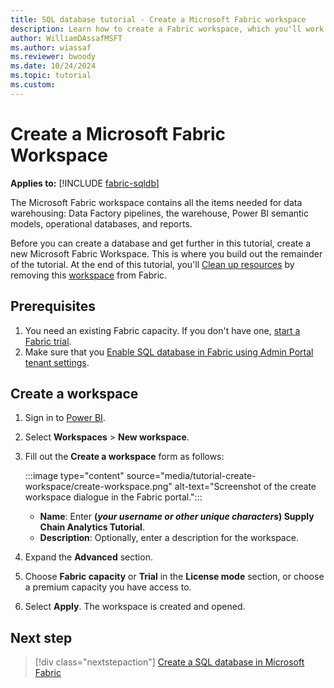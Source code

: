 ```yaml
---
title: SQL database tutorial - Create a Microsoft Fabric workspace
description: Learn how to create a Fabric workspace, which you'll work in for the rest of the tutorial.
author: WilliamDAssafMSFT
ms.author: wiassaf
ms.reviewer: bwoody
ms.date: 10/24/2024
ms.topic: tutorial
ms.custom:
---
```


# Create a Microsoft Fabric Workspace

**Applies to:** [!INCLUDE [fabric-sqldb](../includes/applies-to-version/fabric-sqldb.md)]

The Microsoft Fabric workspace contains all the items needed for data warehousing: Data Factory pipelines, the warehouse, Power BI semantic models, operational databases, and reports.

Before you can create a database and get further in this tutorial, create a new Microsoft Fabric Workspace. This is where you build out the remainder of the tutorial. At the end of this tutorial, you'll [Clean up resources](tutorial-clean-up.md) by removing this [workspace](../../admin/portal-workspaces.md) from Fabric.

## Prerequisites

1. You need an existing Fabric capacity. If you don't have one, [start a Fabric trial](../../fundamentals/fabric-trial.md).
1. Make sure that you [Enable SQL database in Fabric using Admin Portal tenant settings](enable.md).

## Create a workspace

1. Sign in to [Power BI](https://powerbi.com/).
1. Select **Workspaces** > **New workspace**.
1. Fill out the **Create a workspace** form as follows:

    :::image type="content" source="media/tutorial-create-workspace/create-workspace.png" alt-text="Screenshot of the create workspace dialogue in the Fabric portal.":::

   - **Name**: Enter **(*your username or other unique characters*) Supply Chain Analytics Tutorial**.
   - **Description**: Optionally, enter a description for the workspace.
1. Expand the **Advanced** section.
1. Choose **Fabric capacity** or **Trial** in the **License mode** section, or choose a premium capacity you have access to.
1. Select **Apply**. The workspace is created and opened.  

## Next step

> [!div class="nextstepaction"]
> [Create a SQL database in Microsoft Fabric](tutorial-create-database.md)
